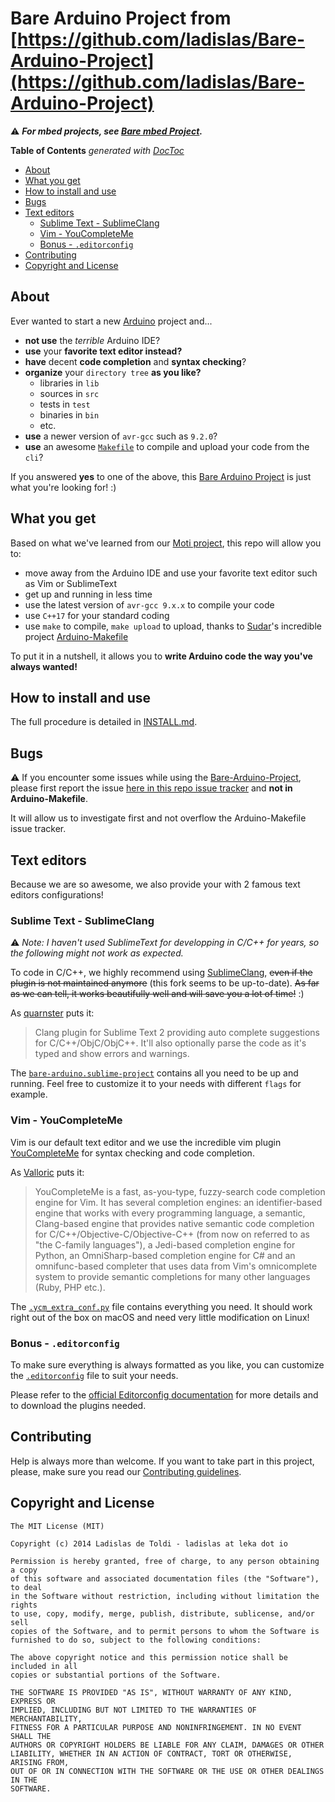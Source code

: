 # Bare Arduino Project from [https://github.com/ladislas/Bare-Arduino-Project](https://github.com/ladislas/Bare-Arduino-Project)

⚠️ ***For mbed projects, see [Bare mbed Project](https://github.com/ladislas/Bare-mbed-Project).***

<!-- START doctoc generated TOC please keep comment here to allow auto update -->
<!-- DON'T EDIT THIS SECTION, INSTEAD RE-RUN doctoc TO UPDATE -->
**Table of Contents** *generated with [DocToc](http://doctoc.herokuapp.com/)*

- [About](#about)
- [What you get](#what-you-get)
- [How to install and use](#how-to-install-and-use)
- [Bugs](#bugs)
- [Text editors](#text-editors)
  - [Sublime Text - SublimeClang](#sublime-text---sublimeclang)
  - [Vim - YouCompleteMe](#vim---youcompleteme)
  - [Bonus - `.editorconfig`](#bonus---editorconfig)
- [Contributing](#contributing)
- [Copyright and License](#copyright-and-license)

<!-- END doctoc generated TOC please keep comment here to allow auto update -->

## About

Ever wanted to start a new [Arduino](http://arduino.cc/) project and...

-   **not use** the *terrible* Arduino IDE?
-   **use** your **favorite text editor instead?**
-   **have** decent **code completion** and **syntax checking**?
-   **organize** your `directory tree` **as you like?**
    -   libraries in `lib`
    -   sources in `src`
    -   tests in `test`
    -   binaries in `bin`
    -   etc.
-   **use** a newer version of `avr-gcc` such as `9.2.0`?
-   **use** an awesome [`Makefile`](https://github.com/sudar/Arduino-Makefile) to compile and upload your code from the `cli`?

If you answered **yes** to one of the above, this [Bare Arduino Project](https://github.com/ladislas/bare-arduino-project) is just what you're looking for! :)

## What you get

Based on what we've learned from our [Moti project](http://github.com/weareleka/moti), this repo will allow you to:

-   move away from the Arduino IDE and use your favorite text editor such as Vim or SublimeText
-   get up and running in less time
-   use the latest version of `avr-gcc 9.x.x` to compile your code
-   use `C++17` for your standard coding
-   use `make` to compile, `make upload` to upload, thanks to [Sudar](https://github.com/sudar/)'s incredible project [Arduino-Makefile](https://github.com/sudar/Arduino-Makefile)

To put it in a nutshell, it allows you to **write Arduino code the way you've always wanted!**

## How to install and use

The full procedure is detailed in [INSTALL.md](./INSTALL.md).

## Bugs

⚠️ If you encounter some issues while using the [Bare-Arduino-Project](https://github.com/ladislas/bare-arduino-project), please first report the issue [here in this repo issue tracker](https://github.com/ladislas/bare-arduino-project/issues) and **not in Arduino-Makefile**.

It will allow us to investigate first and not overflow the Arduino-Makefile issue tracker.

## Text editors

Because we are so awesome, we also provide your with 2 famous text editors configurations!

### Sublime Text - SublimeClang

⚠️ *Note: I haven't used SublimeText for developping in C/C++ for years, so the following might not work as expected.*

To code in C/C++, we highly recommend using [SublimeClang](https://github.com/boxdot/SublimeClang), ~~even if the plugin is not maintained anymore~~ (this fork seems to be up-to-date). ~~As far as we can tell, it works beautifully well and will save you a lot of time!~~ :)

As [quarnster](https://github.com/quarnster/) puts it:

> Clang plugin for Sublime Text 2 providing auto complete suggestions for C/C++/ObjC/ObjC++. It'll also optionally parse the code as it's typed and show errors and warnings.

The [`bare-arduino.sublime-project`](./bare-arduino.sublime-project) contains all you need to be up and running. Feel free to customize it to your needs with different `flags` for example.

### Vim - YouCompleteMe

Vim is our default text editor and we use the incredible vim plugin [YouCompleteMe](https://github.com/Valloric) for syntax checking and code completion.

As [Valloric](https://github.com/Valloric) puts it:

> YouCompleteMe is a fast, as-you-type, fuzzy-search code completion engine for Vim. It has several completion engines: an identifier-based engine that works with every programming language, a semantic, Clang-based engine that provides native semantic code completion for C/C++/Objective-C/Objective-C++ (from now on referred to as "the C-family languages"), a Jedi-based completion engine for Python, an OmniSharp-based completion engine for C\# and an omnifunc-based completer that uses data from Vim's omnicomplete system to provide semantic completions for many other languages (Ruby, PHP etc.).

The [`.ycm_extra_conf.py`](./.ycm_extra_conf.py) file contains everything you need. It should work right out of the box on macOS and need very little modification on Linux!

### Bonus - `.editorconfig`

To make sure everything is always formatted as you like, you can customize the [`.editorconfig`](./.editorconfig) file to suit your needs.

Please refer to the [official Editorconfig documentation](http://editorconfig.org/) for more details and to download the plugins needed.

## Contributing

Help is always more than welcome. If you want to take part in this project, please, make sure you read our [Contributing guidelines](./CONTRIBUTING.md).

## Copyright and License

    The MIT License (MIT)

    Copyright (c) 2014 Ladislas de Toldi - ladislas at leka dot io

    Permission is hereby granted, free of charge, to any person obtaining a copy
    of this software and associated documentation files (the "Software"), to deal
    in the Software without restriction, including without limitation the rights
    to use, copy, modify, merge, publish, distribute, sublicense, and/or sell
    copies of the Software, and to permit persons to whom the Software is
    furnished to do so, subject to the following conditions:

    The above copyright notice and this permission notice shall be included in all
    copies or substantial portions of the Software.

    THE SOFTWARE IS PROVIDED "AS IS", WITHOUT WARRANTY OF ANY KIND, EXPRESS OR
    IMPLIED, INCLUDING BUT NOT LIMITED TO THE WARRANTIES OF MERCHANTABILITY,
    FITNESS FOR A PARTICULAR PURPOSE AND NONINFRINGEMENT. IN NO EVENT SHALL THE
    AUTHORS OR COPYRIGHT HOLDERS BE LIABLE FOR ANY CLAIM, DAMAGES OR OTHER
    LIABILITY, WHETHER IN AN ACTION OF CONTRACT, TORT OR OTHERWISE, ARISING FROM,
    OUT OF OR IN CONNECTION WITH THE SOFTWARE OR THE USE OR OTHER DEALINGS IN THE
    SOFTWARE.
